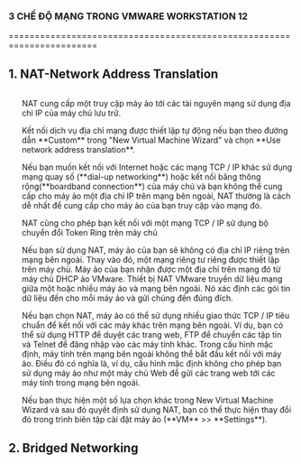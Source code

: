 ### **3 CHẾ ĐỘ MẠNG TRONG VMWARE WORKSTATION 12**
=======================================================================
## 1. NAT-Network Address Translation

<img scr="https://imgur.com/a/WH01W">

<ul> 
NAT cung cấp một truy cập máy ảo tới các tài nguyên mạng sử dụng địa chỉ IP của máy chủ lưu trữ.
</ul>

<ul>
 Kết nối dịch vụ địa chỉ mạng được thiết lập tự động nếu bạn theo đường dẫn **Custom** trong "New Virtual Machine Wizard" và chọn  **Use network address translation**.
</ul>

<ul>
 Nếu bạn muốn kết nối với Internet hoặc các mạng TCP / IP khác sử dụng mạng quay số (**dial-up networking**) hoặc kết nối băng thông rộng(**boardband connection**) của máy chủ và bạn không thể cung cấp cho máy ảo một địa chỉ IP trên mạng bên ngoài, NAT thường là cách dễ nhất để cung cấp cho máy ảo của bạn truy cập vào mạng đó. 
</ul>

<ul> 
NAT cũng cho phép bạn kết nối với một mạng TCP / IP sử dụng bộ chuyển đổi Token Ring trên máy chủ
</ul>

<ul>
Nếu bạn sử dụng NAT, máy ảo của bạn sẽ không có địa chỉ IP riêng trên mạng bên ngoài. Thay vào đó, một mạng riêng tư riêng được thiết lập trên máy chủ. Máy ảo của bạn nhận được một địa chỉ trên mạng đó từ máy chủ DHCP ảo VMware. Thiết bị NAT VMware truyền dữ liệu mạng giữa một hoặc nhiều máy ảo và mạng bên ngoài. Nó xác định các gói tin dữ liệu đến cho mỗi máy ảo và gửi chúng đến đúng đích.
</ul>

<ul>
Nếu bạn chọn NAT, máy ảo có thể sử dụng nhiều giao thức TCP / IP tiêu chuẩn để kết nối với các máy khác trên mạng bên ngoài. Ví dụ, bạn có thể sử dụng HTTP để duyệt các trang web, FTP để chuyển các tập tin và Telnet để đăng nhập vào các máy tính khác. Trong cấu hình mặc định, máy tính trên mạng bên ngoài không thể bắt đầu kết nối với máy ảo. Điều đó có nghĩa là, ví dụ, cấu hình mặc định không cho phép bạn sử dụng máy ảo như một máy chủ Web để gửi các trang web tới các máy tính trong mạng bên ngoài.
</ul>

<ul>
Nếu bạn thực hiện một số lựa chọn khác trong New Virtual Machine Wizard và sau đó quyết định sử dụng NAT, bạn có thể thực hiện thay đổi đó trong trình biên tập cài đặt máy ảo (**VM** >> **Settings**).
</ul>


## 2. Bridged Networking
